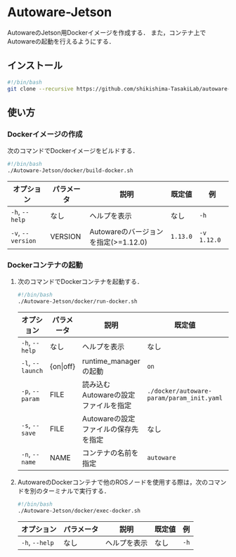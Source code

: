 # Autoware-Jetson
AutowareのJetson用Dockerイメージを作成する．
また，コンテナ上でAutowareの起動を行えるようにする．

## インストール
```bash
#!/bin/bash
git clone --recursive https://github.com/shikishima-TasakiLab/autoware-jetson-docker.git Autoware-Jetson
```

## 使い方

### Dockerイメージの作成

次のコマンドでDockerイメージをビルドする．
```bash
#!/bin/bash
./Autoware-Jetson/docker/build-docker.sh
```
|オプション       |パラメータ|説明                                |既定値  |例         |
|-----------------|----------|------------------------------------|--------|-----------|
|`-h`, `--help`   |なし      |ヘルプを表示                        |なし    |`-h`       |
|`-v`, `--version`|VERSION   |Autowareのバージョンを指定(>=1.12.0)|`1.13.0`|`-v 1.12.0`|

### Dockerコンテナの起動

1. 次のコマンドでDockerコンテナを起動する．
    ```bash
    #!/bin/bash
    ./Autoware-Jetson/docker/run-docker.sh
    ```
    |オプション       |パラメータ|説明                                |既定値    |例                  |
    |-----------------|----------|---------------------------------|----------|--------------------|
    |`-h`, `--help`   |なし      |ヘルプを表示                       |なし      |`-h`                |
    |`-l`, `--launch` |{on\|off} |runtime_managerの起動             |`on`      |`-l off`            |
    |`-p`, `--param`  |FILE      |読み込むAutowareの設定ファイルを指定|`./docker/autoware-param/param_init.yaml`|`-p robot_1.yaml`|
    |`-s`, `--save`   |FILE      |Autowareの設定ファイルの保存先を指定|なし      |`-s robot_1.yaml`|
    |`-n`, `--name`   |NAME      |コンテナの名前を指定               |`autoware`|`-n autoware-master`|

2. AutowareのDockerコンテナで他のROSノードを使用する際は，次のコマンドを別のターミナルで実行する．
    ```bash
    #!/bin/bash
    ./Autoware-Jetson/docker/exec-docker.sh
    ```
    |オプション       |パラメータ|説明                      |既定値|例                  |
    |-----------------|----------|--------------------------|------|--------------------|
    |`-h`, `--help`   |なし      |ヘルプを表示              |なし  |`-h`                |

